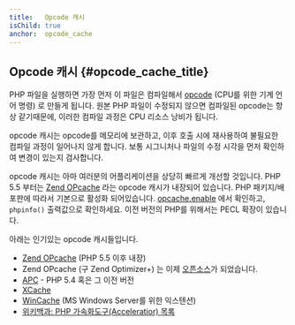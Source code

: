 ```yaml
---
title:   Opcode 캐시
isChild: true
anchor:  opcode_cache
---
```


## Opcode 캐시 {#opcode_cache_title}

PHP 파일을 실행하면 가장 먼저 이 파일은 컴파일해서 [opcode](http://php.net/manual/en/internals2.opcodes.php) (CPU를 위한 기계 언어 명령) 로 만들게 됩니다.
원본 PHP 파일이 수정되지 않으면 컴파일된 opcode는 항상 같기때문에, 이러한 컴파일 과정은 CPU 리소스 낭비가 됩니다.

opcode 캐시는 opcode를 메모리에 보관하고, 이후 호출 시에 재사용하여 불필요한 컴파일 과정이 일어나지 않게 합니다. 보통 시그니처나 파일의 수정 시각을 먼저 확인하여 변경이 있는지 검사합니다.

opcode 캐시는 아마 여러분의 어플리케이션을 상당히 빠르게 개선할 것입니다. PHP 5.5 부터는 [Zend OPcache][opcache-book] 라는 opcode 캐시가 내장되어 있습니다. PHP 패키지/배포판에 따라서 기본으로 활성화 되어있습니다. [opcache.enable](http://php.net/manual/en/opcache.configuration.php#ini.opcache.enable) 에서 확인하고, `phpinfo()` 출력값으로 확인하세요. 이전 버전의 PHP를 위해서는 PECL 확장이 있습니다.

아래는 인기있는 opcode 캐시들입니다.

* [Zend OPcache][opcache-book] (PHP 5.5 이후 내장)
* Zend OPcache (구 Zend Optimizer+) 는 이제 [오픈소스][Zend Optimizer+]가 되었습니다.
* [APC] - PHP 5.4 혹은 그 이전 버전
* [XCache]
* [WinCache] (MS Windows Server를 위한 익스텐션)
* [위키백과: PHP 가속화도구(Acceleratior) 목록][PHP_accelerators]


[opcache-book]: http://php.net/book.opcache
[APC]: http://php.net/book.apc
[XCache]: http://xcache.lighttpd.net/
[Zend Optimizer+]: https://github.com/zendtech/ZendOptimizerPlus
[WinCache]: http://www.iis.net/download/wincacheforphp
[PHP_accelerators]: http://en.wikipedia.org/wiki/List_of_PHP_accelerators
